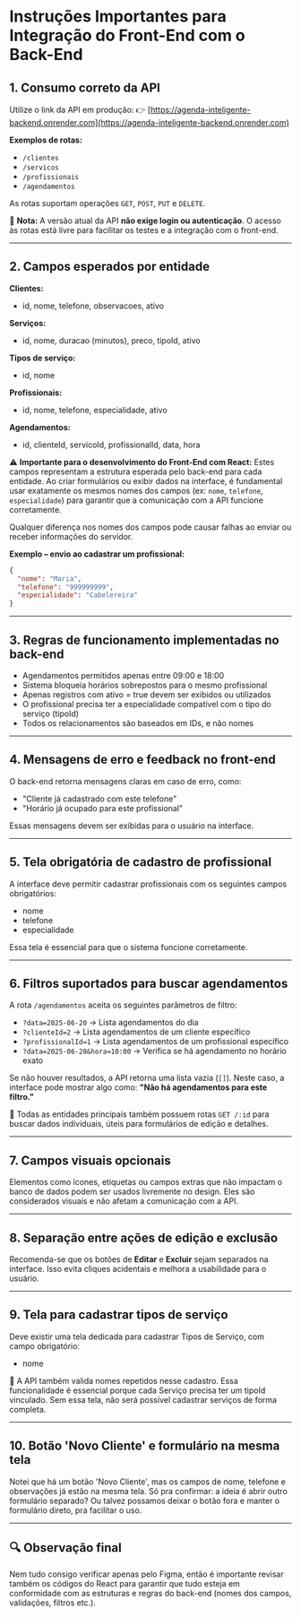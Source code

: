 # Instruções Importantes para Integração do Front-End com o Back-End

## 1. Consumo correto da API

Utilize o link da API em produção:
👉 [https://agenda-inteligente-backend.onrender.com](https://agenda-inteligente-backend.onrender.com)

**Exemplos de rotas:**

- `/clientes`
- `/servicos`
- `/profissionais`
- `/agendamentos`

As rotas suportam operações `GET`, `POST`, `PUT` e `DELETE`.

📌 **Nota:** A versão atual da API **não exige login ou autenticação**.
O acesso às rotas está livre para facilitar os testes e a integração com o front-end.

---

## 2. Campos esperados por entidade

**Clientes:**

- id, nome, telefone, observacoes, ativo

**Serviços:**

- id, nome, duracao (minutos), preco, tipoId, ativo

**Tipos de serviço:**

- id, nome

**Profissionais:**

- id, nome, telefone, especialidade, ativo

**Agendamentos:**

- id, clienteId, servicoId, profissionalId, data, hora

⚠ **Importante para o desenvolvimento do Front-End com React:**
Estes campos representam a estrutura esperada pelo back-end para cada entidade.
Ao criar formulários ou exibir dados na interface, é fundamental usar exatamente os mesmos nomes dos campos (ex: `nome`, `telefone`, `especialidade`) para garantir que a comunicação com a API funcione corretamente.

Qualquer diferença nos nomes dos campos pode causar falhas ao enviar ou receber informações do servidor.

**Exemplo – envio ao cadastrar um profissional:**

```json
{
  "nome": "Maria",
  "telefone": "999999999",
  "especialidade": "Cabelereira"
}
```

---

## 3. Regras de funcionamento implementadas no back-end

- Agendamentos permitidos apenas entre 09:00 e 18:00
- Sistema bloqueia horários sobrepostos para o mesmo profissional
- Apenas registros com ativo = true devem ser exibidos ou utilizados
- O profissional precisa ter a especialidade compatível com o tipo do serviço (tipoId)
- Todos os relacionamentos são baseados em IDs, e não nomes

---

## 4. Mensagens de erro e feedback no front-end

O back-end retorna mensagens claras em caso de erro, como:

- "Cliente já cadastrado com este telefone"
- "Horário já ocupado para este profissional"

Essas mensagens devem ser exibidas para o usuário na interface.

---

## 5. Tela obrigatória de cadastro de profissional

A interface deve permitir cadastrar profissionais com os seguintes campos obrigatórios:

- nome
- telefone
- especialidade

Essa tela é essencial para que o sistema funcione corretamente.

---

## 6. Filtros suportados para buscar agendamentos

A rota `/agendamentos` aceita os seguintes parâmetros de filtro:

- `?data=2025-06-20` → Lista agendamentos do dia
- `?clienteId=2` → Lista agendamentos de um cliente específico
- `?profissionalId=1` → Lista agendamentos de um profissional específico
- `?data=2025-06-20&hora=10:00` → Verifica se há agendamento no horário exato

Se não houver resultados, a API retorna uma lista vazia (`[]`).
Neste caso, a interface pode mostrar algo como:
**"Não há agendamentos para este filtro."**

📌 Todas as entidades principais também possuem rotas `GET /:id` para buscar dados individuais, úteis para formulários de edição e detalhes.

---

## 7. Campos visuais opcionais

Elementos como ícones, etiquetas ou campos extras que não impactam o banco de dados podem ser usados livremente no design.
Eles são considerados visuais e não afetam a comunicação com a API.

---

## 8. Separação entre ações de edição e exclusão

Recomenda-se que os botões de **Editar** e **Excluir** sejam separados na interface.
Isso evita cliques acidentais e melhora a usabilidade para o usuário.

---

## 9. Tela para cadastrar tipos de serviço

Deve existir uma tela dedicada para cadastrar Tipos de Serviço, com campo obrigatório:

- nome

📌 A API também valida nomes repetidos nesse cadastro.
Essa funcionalidade é essencial porque cada Serviço precisa ter um tipoId vinculado.
Sem essa tela, não será possível cadastrar serviços de forma completa.

---

## 10. Botão 'Novo Cliente' e formulário na mesma tela

Notei que há um botão 'Novo Cliente', mas os campos de nome, telefone e observações já estão na mesma tela.
Só pra confirmar: a ideia é abrir outro formulário separado?
Ou talvez possamos deixar o botão fora e manter o formulário direto, pra facilitar o uso.

---

## 🔍 Observação final

Nem tudo consigo verificar apenas pelo Figma, então é importante revisar também os códigos do React para garantir que tudo esteja em conformidade com as estruturas e regras do back-end (nomes dos campos, validações, filtros etc.).
